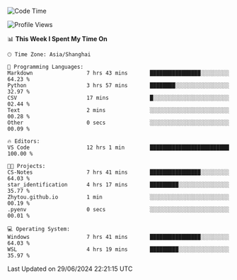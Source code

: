 <!--START_SECTION:waka-->
![Code Time](http://img.shields.io/badge/Code%20Time-1%2C813%20hrs%2054%20mins-blue)

![Profile Views](http://img.shields.io/badge/Profile%20Views-6-blue)

📊 **This Week I Spent My Time On** 

```text
🕑︎ Time Zone: Asia/Shanghai

💬 Programming Languages: 
Markdown                 7 hrs 43 mins       ████████████████░░░░░░░░░   64.23 % 
Python                   3 hrs 57 mins       ████████░░░░░░░░░░░░░░░░░   32.97 % 
CSV                      17 mins             █░░░░░░░░░░░░░░░░░░░░░░░░   02.44 % 
Text                     2 mins              ░░░░░░░░░░░░░░░░░░░░░░░░░   00.28 % 
Other                    0 secs              ░░░░░░░░░░░░░░░░░░░░░░░░░   00.09 % 

🔥 Editors: 
VS Code                  12 hrs 1 min        █████████████████████████   100.00 % 

🐱‍💻 Projects: 
CS-Notes                 7 hrs 41 mins       ████████████████░░░░░░░░░   64.03 % 
star_identification      4 hrs 17 mins       █████████░░░░░░░░░░░░░░░░   35.77 % 
Zhytou.github.io         1 min               ░░░░░░░░░░░░░░░░░░░░░░░░░   00.19 % 
.pyenv                   0 secs              ░░░░░░░░░░░░░░░░░░░░░░░░░   00.01 % 

💻 Operating System: 
Windows                  7 hrs 41 mins       ████████████████░░░░░░░░░   64.03 % 
WSL                      4 hrs 19 mins       █████████░░░░░░░░░░░░░░░░   35.97 % 
```


 Last Updated on 29/06/2024 22:21:15 UTC
<!--END_SECTION:waka-->